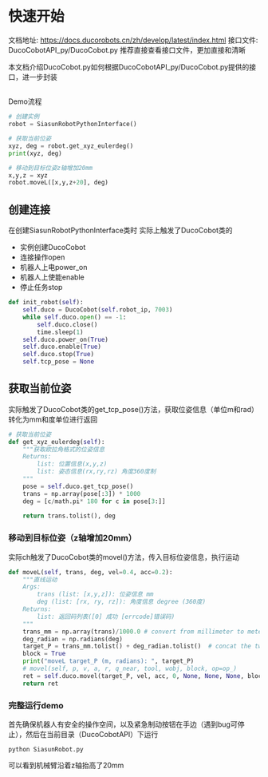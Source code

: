 # 快速开始
文档地址: https://docs.ducorobots.cn/zh/develop/latest/index.html
接口文件: DucoCobotAPI_py/DucoCobot.py 
推荐直接查看接口文件，更加直接和清晰


本文档介绍DucoCobot.py如何根据DucoCobotAPI_py/DucoCobot.py提供的接口，进一步封装

## 
Demo流程
```python
# 创建实例
robot = SiasunRobotPythonInterface() 

# 获取当前位姿
xyz, deg = robot.get_xyz_eulerdeg() 
print(xyz, deg) 

# 移动到目标位姿z轴增加20mm
x,y,z = xyz
robot.moveL([x,y,z+20], deg)
```

## 创建连接
在创建SiasunRobotPythonInterface类时
实际上触发了DucoCobot类的
- 实例创建DucoCobot
- 连接操作open
- 机器人上电power_on
- 机器人上使能enable
- 停止任务stop
```python
def init_robot(self):
    self.duco = DucoCobot(self.robot_ip, 7003)
    while self.duco.open() == -1:
        self.duco.close()
        time.sleep(1)
    self.duco.power_on(True)
    self.duco.enable(True)
    self.duco.stop(True)
    self.tcp_pose = None
```

## 获取当前位姿
实际触发了DucoCobot类的get_tcp_pose()方法，获取位姿信息（单位m和rad）
转化为mm和度单位进行返回
```python
# 获取当前位姿
def get_xyz_eulerdeg(self):
    """获取欧拉角格式的位姿信息
    Returns:
        list: 位置信息(x,y,z) 
        list: 姿态信息(rx,ry,rz) 角度360度制
    """
    pose = self.duco.get_tcp_pose()
    trans = np.array(pose[:3]) * 1000
    deg = [c/math.pi* 180 for c in pose[3:]]
    
    return trans.tolist(), deg
```

### 移动到目标位姿（z轴增加20mm）
实际ch触发了DucoCobot类的movel()方法，传入目标位姿信息，执行运动
```python
def moveL(self, trans, deg, vel=0.4, acc=0.2):
    """直线运动
    Args:
        trans (list: [x,y,z]): 位姿信息 mm
        deg (list: [rx, ry, rz]): 角度信息 degree (360度)
    Returns:
        list: 返回码列表([0] 成功 [errcode]错误码)
    """
    trans_mm = np.array(trans)/1000.0 # convert from millimeter to meter
    deg_radian = np.radians(deg)
    target_P = trans_mm.tolist() + deg_radian.tolist()  # concat the two lists
    block = True
    print("moveL target_P (m, radians): ", target_P)
    # movel(self, p, v, a, r, q_near, tool, wobj, block, op=op_)
    ret = self.duco.movel(target_P, vel, acc, 0, None, None, None, block)
    return ret
```

### 完整运行demo
首先确保机器人有安全的操作空间，以及紧急制动按钮在手边（遇到bug可停止），然后在当前目录（DucoCobotAPI）下运行
```
python SiasunRobot.py
```
可以看到机械臂沿着z轴抬高了20mm

